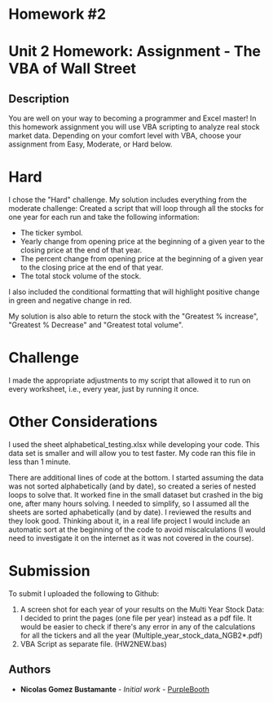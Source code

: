 # Homework #2
# Unit 2 Homework: Assignment - The VBA of Wall Street

## Description
You are well on your way to becoming a programmer and Excel master! In this homework assignment you will use VBA scripting to analyze real stock market data. Depending on your comfort level with VBA, choose your assignment from Easy, Moderate, or Hard below.

# Hard

I chose the "Hard" challenge. My solution includes everything from the moderate challenge:
Created a script that will loop through all the stocks for one year for each run and take the following information: 
- The ticker symbol.
- Yearly change from opening price at the beginning of a given year to the closing price at the end of that year.
- The percent change from opening price at the beginning of a given year to the closing price at the end of that year.
- The total stock volume of the stock.

I also included the conditional formatting that will highlight positive change in green and negative change in red.

My solution is also able to return the stock with the "Greatest % increase", "Greatest % Decrease" and "Greatest total volume".

# Challenge

I made the appropriate adjustments to my script that allowed it to run on every worksheet, i.e., every year, just by running it once.

# Other Considerations

I used the sheet alphabetical_testing.xlsx while developing your code. This data set is smaller and will allow you to test faster. My code ran this file in less than 1 minute.

There are additional lines of code at the bottom. I started assuming the data was not sorted alphabetically (and by date), so created a series of nested loops to solve that. It worked fine in the small dataset but crashed in the big one, after many hours solving. I needed to simplify, so I assumed all the sheets are sorted aphabetically (and by date). I reviewed the results and they look good. Thinking about it, in a real life project I would include an automatic sort at the beginning of the code to avoid miscalculations (I would need to investigate it on the internet as it was not covered in the course).


# Submission

To submit I uploaded the following to Github:


1) A screen shot for each year of your results on the Multi Year Stock Data: I decided to print the pages (one file per year) instead as a pdf file. It would be easier to check if there's any error in any of the calculations for all the tickers and all the year (Multiple_year_stock_data_NGB2*.pdf)
2) VBA Script as separate file. (HW2NEW.bas)



## Authors

* **Nicolas Gomez Bustamante** - *Initial work* - [PurpleBooth](https://github.com/nbg1)






